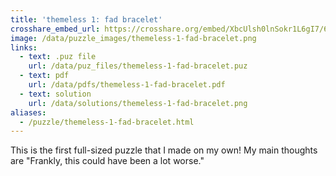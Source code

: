 ```yaml
---
title: 'themeless 1: fad bracelet'
crosshare_embed_url: https://crosshare.org/embed/XbcUlsh0lnSokr1L6gI7/6GZEUgttSaMcNGI8CIiXptC8S1E3
image: /data/puzzle_images/themeless-1-fad-bracelet.png
links:
  - text: .puz file
    url: /data/puz_files/themeless-1-fad-bracelet.puz
  - text: pdf
    url: /data/pdfs/themeless-1-fad-bracelet.pdf
  - text: solution
    url: /data/solutions/themeless-1-fad-bracelet.png
aliases:
  - /puzzle/themeless-1-fad-bracelet.html
---
```


This is the first full-sized puzzle that I made on my own! My main thoughts are "Frankly, this could have been a lot worse."